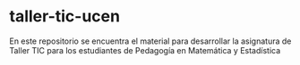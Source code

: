 # taller-tic-ucen
En este repositorio se encuentra el material para desarrollar la asignatura de Taller TIC para los estudiantes de Pedagogía en Matemática y Estadística
